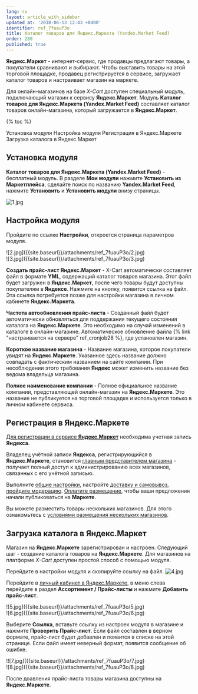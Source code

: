 ```yaml
---
lang: ru
layout: article_with_sidebar
updated_at: '2018-06-13 12:43 +0400'
identifier: ref_7fuauP3o
title: Каталог товаров для Яндекс.Маркета (Yandex.Market Feed)
order: 280
published: true
---
```

**Яндекс.Маркет** - интернет-сервис, где продавцы предлагают товары, а покупатели сравнивают и выбирают. Чтобы выставить товары на этой торговой площадке, продавец регистрируется в сервисе, загружает каталог товаров и настраивает магазин на маркете.

Для онлайн-магазинов на базе _Х-Сart_ доступен специальный модуль, подключающий магазин к сервису **Яндекс.Маркет**. Модуль **Каталог товаров для Яндекс.Маркета (Yandex.Market Feed)** составляет каталог товаров онлайн-магазина, который загружается в **Яндекс.Маркет**.

{% toc %}

Установка модуля
Настройка модуля
Регистрация в Яндекс.Маркете
Загрузка каталога в Яндекс.Маркет

## Установка модуля

**Каталог товаров для Яндекс.Маркета (Yandex.Market Feed)** - бесплатный модуль. В разделе **Мои модули** нажмите **Установить из Маркетплейса**, сделайте поиск по названию **Yandex.Market Feed**, нажмите **Установить** и **Установить модули** внизу страницы.

![1.jpg]({{site.baseurl}}/attachments/ref_7fuauP3o/1.jpg)


## Настройка модуля

Пройдите по ссылке **Настройки**, откроется страница параметров модуля.

<div class="ui stackable two column grid">
  <div class="column" markdown="span">![2.jpg]({{site.baseurl}}/attachments/ref_7fuauP3o/2.jpg)
</div>
  <div class="column" markdown="span">![3.jpg]({{site.baseurl}}/attachments/ref_7fuauP3o/3.jpg)
</div>
</div>

**Создать прайс-лист Яндекс.Маркет** - X-Cart автоматически составляет файл в формате **YML**, содержащий каталог товаров магазина. Этот файл будет загружен в **Яндекс.Маркет**, после чего товары будут доступны покупателям в **Яндексе**. Нажмите на кнопку, появится ссылка на файл. Эта ссылка потребуется позже для настройки магазина в личном кабинете **Яндекс.Маркета**.

**Частота автообновления прайс-листа** - Созданный файл будет автоматически обновляться для поддержания текущего состояния каталога на **Яндекс.Маркете**. Это необходимо на случай изменений в каталоге в онлайн-магазине. Автоматическое обновление файла {% link "настраивается на сервере" ref_cronjob28 %}, где установлен магазин.

**Короткое название магазина** - Название магазина, которое покупатели увидят на **Яндекс.Маркете**. Указанное здесь название должно совпадать с фактическим названием на сайте компании. При несоблюдении этого требования **Яндекс** может изменить название без ведома владельца магазина.

**Полное наименование компании** - Полное официальное название компании, представляющей онлайн-магазин на **Яндекс.Маркете**. Это название не публикуется на торговой площадке и используется только в личном кабинете сервиса.

## Регистрация в Яндекс.Маркете

[Для регистрации в сервисе **Яндекс.Маркет**](https://yandex.ru/support/partnermarket/registration/authorization.html "Каталог товаров для Яндекс.Маркета (Yandex.Market Feed)") необходима учетная запись **Яндекса**. 

Владелец учётной записи **Яндекса**, регистрирующийся в **Яндекс.Маркете**, становится [главным представителем магазина](https://yandex.ru/support/partnermarket/accesses/roles.html#roles-description__representative "Каталог товаров для Яндекс.Маркета (Yandex.Market Feed)") - получает полный доступ к администрированию всех магазинов, связанных с его учётной записью. 

Выполните [общие настройки](https://yandex.ru/support/partnermarket/registration/settings.html "Каталог товаров для Яндекс.Маркета (Yandex.Market Feed)"), настройте [доставку и самовывоз](https://yandex.ru/support/partnermarket/settings/delivery.html "Каталог товаров для Яндекс.Маркета (Yandex.Market Feed)"), [пройдите модерацию](https://yandex.ru/support/partnermarket/registration/check-shop.html "Каталог товаров для Яндекс.Маркета (Yandex.Market Feed)"). [Оплатите размещение](https://yandex.ru/support/partnermarket/registration/payment.html "Каталог товаров для Яндекс.Маркета (Yandex.Market Feed)"), чтобы ваши предложения начали публиковаться на **Маркете**.

Вы можете разместить товары нескольких магазинов. Для этого ознакомьтесь с [условиями размещения нескольких магазинов](https://yandex.ru/support/partnermarket/registration/many-shops.html#many-shops "Каталог товаров для Яндекс.Маркета (Yandex.Market Feed)").

## Загрузка каталога в Яндекс.Маркет

Магазин на **Яндекс.Маркете** зарегистрирован и настроен. Следующий шаг - создание каталога товаров на **Яндекс.Маркете**. Для магазинов на платформе _X-Cart_ доступен простой способ с помощью модуля.

Перейдите в настройки модуля и скопируйте ссылку на файл.
![4.jpg]({{site.baseurl}}/attachments/ref_7fuauP3o/4.jpg)

Перейдите в [личный кабинет в Яндекс.Маркете](https://partner.market.yandex.ru "Каталог товаров для Яндекс.Маркета (Yandex.Market Feed)"), в меню слева перейдите в раздел **Ассортимент / Прайс-листы** и нажмите **Добавить прайс-лист**. 

<div class="ui stackable two column grid">
  <div class="column" markdown="span">![5.jpg]({{site.baseurl}}/attachments/ref_7fuauP3o/5.jpg)
</div>
  <div class="column" markdown="span">![6.jpg]({{site.baseurl}}/attachments/ref_7fuauP3o/6.jpg)
</div>
</div>

Выберите **Ссылка**, вставьте ссылку из настроек модуля в магазине и нажмите **Проверить Прайс-лист**. Если файл составлен в верном формате, прайс-лист будет добавлен и появится в списке на этой странице. Если файл имеет неверный формат, появится сообщение об ошибке.

<div class="ui stackable two column grid">
  <div class="column" markdown="span">!![7.jpg]({{site.baseurl}}/attachments/ref_7fuauP3o/7.jpg)
</div>
  <div class="column" markdown="span">![8.jpg]({{site.baseurl}}/attachments/ref_7fuauP3o/8.jpg)
</div>
</div>

После доавления прайс-листа товары магазина доступны на **Яндекс.Маркете**.
